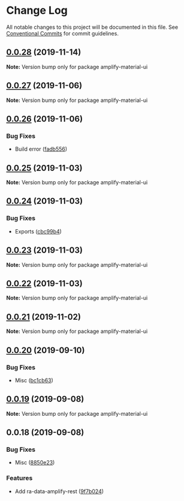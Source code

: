 # Change Log

All notable changes to this project will be documented in this file.
See [Conventional Commits](https://conventionalcommits.org) for commit guidelines.

## [0.0.28](https://github.com/hupe1980/mplify-material-ui/compare/amplify-material-ui@0.0.27...amplify-material-ui@0.0.28) (2019-11-14)

**Note:** Version bump only for package amplify-material-ui





## [0.0.27](https://github.com/hupe1980/mplify-material-ui/compare/amplify-material-ui@0.0.26...amplify-material-ui@0.0.27) (2019-11-06)

**Note:** Version bump only for package amplify-material-ui





## [0.0.26](https://github.com/hupe1980/mplify-material-ui/compare/amplify-material-ui@0.0.25...amplify-material-ui@0.0.26) (2019-11-06)


### Bug Fixes

* Build error ([fadb556](https://github.com/hupe1980/mplify-material-ui/commit/fadb556ac46e21823273cb8373f64b0b4da6f432))





## [0.0.25](https://github.com/hupe1980/mplify-material-ui/compare/amplify-material-ui@0.0.24...amplify-material-ui@0.0.25) (2019-11-03)

**Note:** Version bump only for package amplify-material-ui





## [0.0.24](https://github.com/hupe1980/mplify-material-ui/compare/amplify-material-ui@0.0.23...amplify-material-ui@0.0.24) (2019-11-03)


### Bug Fixes

* Exports ([cbc99b4](https://github.com/hupe1980/mplify-material-ui/commit/cbc99b4d01cfecbb0687636bc1e3fee3c7f98ae5))





## [0.0.23](https://github.com/hupe1980/mplify-material-ui/compare/amplify-material-ui@0.0.22...amplify-material-ui@0.0.23) (2019-11-03)

**Note:** Version bump only for package amplify-material-ui





## [0.0.22](https://github.com/hupe1980/mplify-material-ui/compare/amplify-material-ui@0.0.21...amplify-material-ui@0.0.22) (2019-11-03)

**Note:** Version bump only for package amplify-material-ui





## [0.0.21](https://github.com/hupe1980/mplify-material-ui/compare/amplify-material-ui@0.0.20...amplify-material-ui@0.0.21) (2019-11-02)

**Note:** Version bump only for package amplify-material-ui





## [0.0.20](https://github.com/hupe1980/mplify-material-ui/compare/amplify-material-ui@0.0.19...amplify-material-ui@0.0.20) (2019-09-10)


### Bug Fixes

* Misc ([bc1cb63](https://github.com/hupe1980/mplify-material-ui/commit/bc1cb63))





## [0.0.19](https://github.com/hupe1980/mplify-material-ui/compare/amplify-material-ui@0.0.18...amplify-material-ui@0.0.19) (2019-09-08)

**Note:** Version bump only for package amplify-material-ui





## 0.0.18 (2019-09-08)


### Bug Fixes

* Misc ([8850e23](https://github.com/hupe1980/amplify-material-ui/commit/8850e23))


### Features

* Add ra-data-amplify-rest ([9f7b024](https://github.com/hupe1980/amplify-material-ui/commit/9f7b024))
